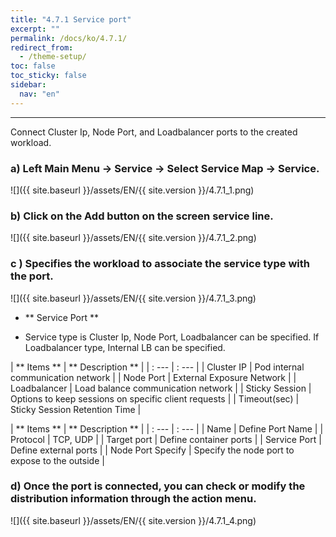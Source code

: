 ```yaml
---
title: "4.7.1 Service port"
excerpt: ""
permalink: /docs/ko/4.7.1/
redirect_from:
  - /theme-setup/
toc: false
toc_sticky: false
sidebar:
  nav: "en"
---
```


---
Connect Cluster Ip, Node Port, and Loadbalancer ports to the created workload.

### a\) Left Main Menu → Service → Select Service Map → Service.
![]({{ site.baseurl }}/assets/EN/{{ site.version }}/4.7.1_1.png)

### b\) Click on the Add button on the screen service line.
![]({{ site.baseurl }}/assets/EN/{{ site.version }}/4.7.1_2.png)

### c \) Specifies the workload to associate the service type with the port.
![]({{ site.baseurl }}/assets/EN/{{ site.version }}/4.7.1_3.png)

* ** Service Port **

* Service type is Cluster Ip, Node Port, Loadbalancer can be specified. If Loadbalancer type, Internal LB can be specified.

| ** Items ** | ** Description ** |
| : --- | : --- |
| Cluster IP | Pod internal communication network |
| Node Port | External Exposure Network |
| Loadbalancer | Load balance communication network |
| Sticky Session | Options to keep sessions on specific client requests |
| Timeout(sec) | Sticky Session Retention Time |

| ** Items ** | ** Description ** |
| : --- | : --- |
| Name | Define Port Name |
| Protocol | TCP, UDP |
| Target port | Define container ports |
| Service Port | Define external ports |
| Node Port Specify | Specify the node port to expose to the outside |

### d\) Once the port is connected, you can check or modify the distribution information through the action menu.
![]({{ site.baseurl }}/assets/EN/{{ site.version }}/4.7.1_4.png)
